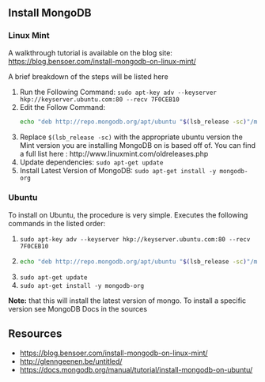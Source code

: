## Install MongoDB

### Linux Mint
A walkthrough tutorial is available on the blog site: https://blog.bensoer.com/install-mongodb-on-linux-mint/

A brief breakdown of the steps will be listed here
<ol>
<li>Run the Following Command: <code>sudo apt-key adv --keyserver hkp://keyserver.ubuntu.com:80 --recv 7F0CEB10</code></li>
<li>Edit the Follow Command: <br> 

```bash 
echo "deb http://repo.mongodb.org/apt/ubuntu "$(lsb_release -sc)"/mongodb-org/3.0 multiverse" | sudo tee /etc/apt/sources.list.d/mongodb-org-3.0.list
```

</li>
<li>Replace <code>$(lsb_release -sc)</code> with the appropriate ubuntu version the Mint version you are installing MongoDB on is based off of. You can find a full list here : http://www.linuxmint.com/oldreleases.php</li>
<li> Update dependencies: <code>sudo apt-get update</code></li>
<li> Install Latest Version of MongoDB: <code>sudo apt-get install -y mongodb-org</code></li>
</ol>

### Ubuntu
To install on Ubuntu, the procedure is very simple. Executes the following commands in the listed order:

<ol>
<li><code>sudo apt-key adv --keyserver hkp://keyserver.ubuntu.com:80 --recv 7F0CEB10</code></li>
<li>

```bash
echo "deb http://repo.mongodb.org/apt/ubuntu "$(lsb_release -sc)"/mongodb-org/3.0 multiverse" | sudo tee /etc/apt/sources.list.d/mongodb-org-3.0.list
```

</li>
<li><code>sudo apt-get update</code></li>
<li><code>sudo apt-get install -y mongodb-org</code></li>
</ol>

**Note:** that this will install the latest version of mongo. To install a specific version see MongoDB Docs in the sources

## Resources
* https://blog.bensoer.com/install-mongodb-on-linux-mint/ <br>
* http://glenngeenen.be/untitled/ <br>
* https://docs.mongodb.org/manual/tutorial/install-mongodb-on-ubuntu/ <br>
